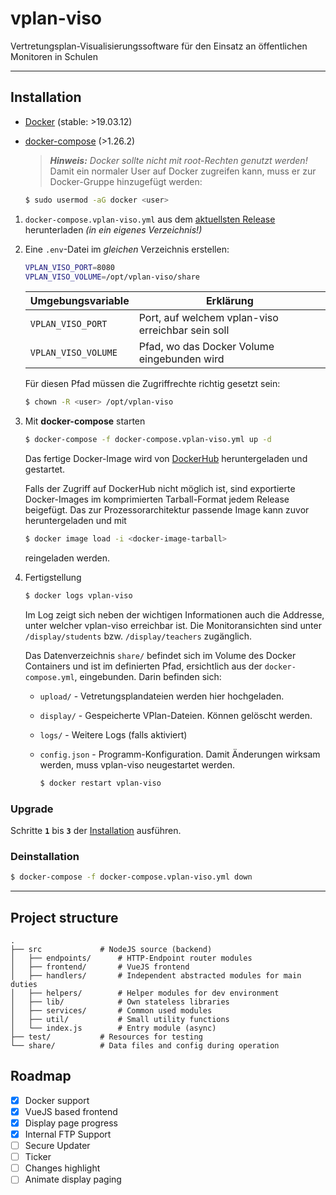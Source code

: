 # vplan-viso

Vertretungsplan-Visualisierungssoftware für den Einsatz an öffentlichen Monitoren in Schulen

---

## Installation

- [Docker](https://get.docker.com/) (stable: >19.03.12)
- [docker-compose](https://docs.docker.com/compose/install/) (>1.26.2)

    > **_Hinweis:_**
    _Docker sollte nicht mit root-Rechten genutzt werden!_ <br>
    Damit ein normaler User auf Docker zugreifen kann, muss er zur Docker-Gruppe hinzugefügt werden:

    ```bash
    $ sudo usermod -aG docker <user>
    ```

1. `docker-compose.vplan-viso.yml` aus dem [aktuellsten Release](https://github.com/DrJume/vplan-viso/releases/latest) herunterladen _(in ein eigenes Verzeichnis!)_

2. Eine `.env`-Datei im _gleichen_ Verzeichnis erstellen:

    ```sh
    VPLAN_VISO_PORT=8080
    VPLAN_VISO_VOLUME=/opt/vplan-viso/share
    ```

    Umgebungsvariable | Erklärung
    --- | ---
    `VPLAN_VISO_PORT` | Port, auf welchem vplan-viso erreichbar sein soll
    `VPLAN_VISO_VOLUME` | Pfad, wo das Docker Volume eingebunden wird

    Für diesen Pfad müssen die Zugriffrechte richtig gesetzt sein:
    ```bash
    $ chown -R <user> /opt/vplan-viso
    ```

3. Mit **docker-compose** starten
    ```bash
    $ docker-compose -f docker-compose.vplan-viso.yml up -d
    ```

    Das fertige Docker-Image wird von [DockerHub](https://hub.docker.com/repository/docker/drjume/vplan-viso) heruntergeladen und gestartet.

    Falls der Zugriff auf DockerHub nicht möglich ist, sind exportierte Docker-Images im komprimierten Tarball-Format jedem Release beigefügt. Das zur Prozessorarchitektur passende Image kann zuvor heruntergeladen und mit
    ```bash
    $ docker image load -i <docker-image-tarball>
    ```
    reingeladen werden.

4. Fertigstellung

    ```bash
    $ docker logs vplan-viso
    ```
    Im Log zeigt sich neben der wichtigen Informationen auch die Addresse, unter welcher vplan-viso erreichbar ist.
    Die Monitoransichten sind unter `/display/students` bzw. `/display/teachers` zugänglich.

    Das Datenverzeichnis `share/` befindet sich im Volume des Docker Containers und ist im definierten Pfad, ersichtlich aus der `docker-compose.yml`, eingebunden. Darin befinden sich:

    - `upload/` - Vetretungsplandateien werden hier hochgeladen.
    - `display/` - Gespeicherte VPlan-Dateien. Können gelöscht werden.
    - `logs/` - Weitere Logs (falls aktiviert)
    - `config.json` - Programm-Konfiguration. Damit Änderungen wirksam werden, muss vplan-viso neugestartet werden.

        ```bash
        $ docker restart vplan-viso
        ```

### Upgrade

Schritte **`1`** bis **`3`** der [Installation](https://github.com/DrJume/vplan-viso#installation) ausführen.

### Deinstallation

```bash
$ docker-compose -f docker-compose.vplan-viso.yml down
```

---

## Project structure

```tree
.
├── src             # NodeJS source (backend)
│   ├── endpoints/      # HTTP-Endpoint router modules
│   ├── frontend/       # VueJS frontend
│   ├── handlers/       # Independent abstracted modules for main duties
│   ├── helpers/        # Helper modules for dev environment
│   ├── lib/            # Own stateless libraries
│   ├── services/       # Common used modules
│   ├── util/           # Small utility functions
│   └── index.js        # Entry module (async)
├── test/           # Resources for testing
└── share/          # Data files and config during operation
```

## Roadmap

- [x] Docker support
- [x] VueJS based frontend
- [x] Display page progress
- [x] Internal FTP Support
- [ ] Secure Updater
- [ ] Ticker
- [ ] Changes highlight
- [ ] Animate display paging

